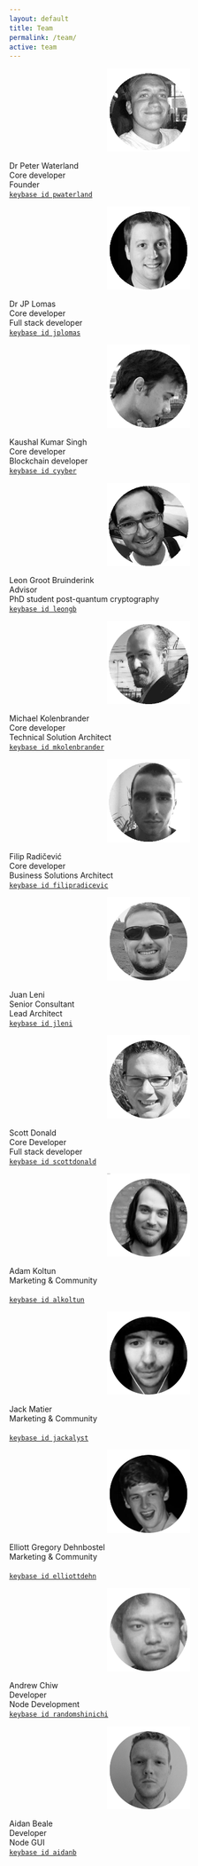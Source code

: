 ```yaml
---
layout: default
title: Team
permalink: /team/
active: team
---
```

<div class="ui vertical stripe segment">
  <div class="ui container">
    <div class="ui cards">
      <div class="ui card">
        <div>
          <p align="center"><img src="/assets/pete.png" style="max-width: 150px"></p>
        </div>
        <div class="content">
          <div class="header">Dr Peter Waterland</div>
          <div class="meta"><a class="group">Core developer</a></div>
          <div class="description">Founder
            <br><a href="https://keybase.io/pwaterland"><code>keybase id pwaterland</code></a></div>
        </div>
      </div>
      <div class="ui card">
        <div>
          <p align="center"><img src="/assets/jp.png" style="max-width: 150px"></p>
        </div>
        <div class="content">
          <div class="header">Dr JP Lomas</div>
          <div class="meta"><a class="group">Core developer</a></div>
          <div class="description">Full stack developer
            <br><a href="https://keybase.io/jplomas"><code>keybase id jplomas</code></a></div>
        </div>
      </div>
      <div class="ui card">
        <div>
          <p align="center"><img src="/assets/cyber.png" style="max-width: 150px"></p>
        </div>
        <div class="content">
          <div class="header">Kaushal Kumar Singh</div>
          <div class="meta"><a class="group">Core developer</a></div>
          <div class="description">Blockchain developer
            <br><a href="https://keybase.io/cyyber"><code>keybase id cyyber</code></a></div>
        </div>
      </div>
      <div class="ui card">
        <div>
          <p align="center"><img src="/assets/leon.png" style="max-width: 150px"></p>
        </div>
        <div class="content">
          <div class="header">Leon Groot Bruinderink</div>
          <div class="meta"><a class="group">Advisor</a></div>
          <div class="description">PhD student post-quantum cryptography
            <br><a href="https://keybase.io/leongb"><code>keybase id leongb</code></a></div>
        </div>
      </div>
      <div class="ui card">
        <div>
          <p align="center"><img src="/assets/rug.png" style="max-width: 150px"></p>
        </div>
        <div class="content">
          <div class="header">Michael Kolenbrander</div>
          <div class="meta"><a class="group">Core developer</a></div>
          <div class="description">Technical Solution Architect
            <br><a href="https://keybase.io/mkolenbrander"><code>keybase id mkolenbrander</code></a></div>
        </div>
      </div>
      <div class="ui card">
        <div>
          <p align="center"><img src="/assets/burke.gif" style="max-width: 150px"></p>
        </div>
        <div class="content">
          <div class="header">Filip Radičević</div>
          <div class="meta"><a class="group">Core developer</a></div>
          <div class="description">Business Solutions Architect
            <br><a href="https://keybase.io/filipradicevic"><code>keybase id filipradicevic</code></a></div>
        </div>
      </div>
      <div class="ui card">
        <div>
          <p align="center"><img src="/assets/juan.png" style="max-width: 150px"></p>
        </div>
        <div class="content">
          <div class="header">Juan Leni</div>
          <div class="meta"><a class="group">Senior Consultant</a></div>
          <div class="description">Lead Architect
            <br><a href="https://keybase.io/jleni"><code>keybase id jleni</code></a></div>
        </div>
      </div>
      <div class="ui card">
        <div>
          <p align="center"><img src="/assets/scott.png" style="max-width: 150px"></p>
        </div>
        <div class="content">
          <div class="header">Scott Donald</div>
          <div class="meta"><a class="group">Core Developer</a></div>
          <div class="description">Full stack developer
            <br><a href="https://keybase.io/scottdonald"><code>keybase id scottdonald</code></a></div>
        </div>
      </div>
      <div class="ui card">
        <div>
          <p align="center"><img src="/assets/adam.png" style="max-width: 150px"></p>
        </div>
        <div class="content">
          <div class="header">Adam Koltun</div>
          <div class="meta"><a class="group">Marketing &amp; Community</a></div>
          <div class="description">&nbsp;
            <br><a href="https://keybase.io/alkoltun"><code>keybase id alkoltun</code></a></div>
        </div>
      </div>
      <div class="ui card">
        <div>
          <p align="center"><img src="/assets/jack.png" style="max-width: 150px"></p>
        </div>
        <div class="content">
          <div class="header">Jack Matier</div>
          <div class="meta"><a class="group">Marketing &amp; Community</a></div>
          <div class="description">&nbsp;
            <br><a href="https://keybase.io/jackalyst"><code>keybase id jackalyst</code></a></div>
        </div>
      </div>
      <div class="ui card">
        <div>
          <p align="center"><img src="/assets/elliott.png" style="max-width: 150px"></p>
        </div>
        <div class="content">
          <div class="header">Elliott Gregory Dehnbostel</div>
          <div class="meta"><a class="group">Marketing &amp; Community</a></div>
          <div class="description">&nbsp;
            <br><a href="https://keybase.io/elliottdehn"><code>keybase id elliottdehn</code></a></div>
        </div>
      </div>
      <div class="ui card">
        <div>
          <p align="center"><img src="/assets/andrew.png" style="max-width: 150px"></p>
        </div>
        <div class="content">
          <div class="header">Andrew Chiw</div>
          <div class="meta"><a class="group">Developer</a></div>
          <div class="description">Node Development
            <br><a href="https://keybase.io/randomshinichi"><code>keybase id randomshinichi</code></a></div>
        </div>
      </div>
      <div class="ui card">
        <div>
          <p align="center"><img src="/assets/aidan.png" style="max-width: 150px"></p>
        </div>
        <div class="content">
          <div class="header">Aidan Beale</div>
          <div class="meta"><a class="group">Developer</a></div>
          <div class="description">Node GUI
            <br><a href="https://keybase.io/aidanb"><code>keybase id aidanb</code></a></div>
        </div>
      </div>
    </div>
</div>
</div>